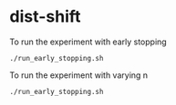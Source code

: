 # dist-shift

To run the experiment with early stopping

```
./run_early_stopping.sh
```

To run the experiment with varying n

```
./run_early_stopping.sh
```
